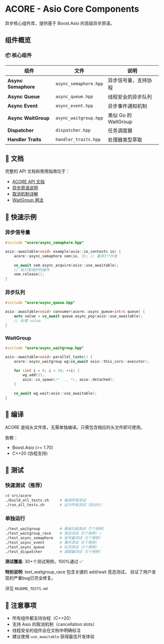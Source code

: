 # ACORE - Asio Core Components

异步核心组件库，提供基于 Boost.Asio 的高级异步原语。

## 组件概览

### 📦 核心组件

| 组件 | 文件 | 说明 |
|------|------|------|
| **Async Semaphore** | `async_semaphore.hpp` | 异步信号量，支持协程 |
| **Async Queue** | `async_queue.hpp` | 线程安全的异步队列 |
| **Async Event** | `async_event.hpp` | 异步事件通知机制 |
| **Async WaitGroup** | `async_waitgroup.hpp` | 类似 Go 的 WaitGroup |
| **Dispatcher** | `dispatcher.hpp` | 任务调度器 |
| **Handler Traits** | `handler_traits.hpp` | 处理器类型萃取 |

## 📖 文档

完整的 API 文档和使用指南位于：
- [ACORE API 文档](/docs/api/acore/)
- [异步原语说明](/docs/api/acore/ASYNC_PRIMITIVES.md)
- [取消机制详解](/docs/api/acore/CANCELLATION_SUPPORT.md)
- [WaitGroup 用法](/docs/api/acore/WAITGROUP_USAGE.md)

## 🚀 快速示例

### 异步信号量
```cpp
#include "acore/async_semaphore.hpp"

asio::awaitable<void> example(asio::io_context& io) {
    acore::async_semaphore sem(io, 3); // 最多3个并发
    
    co_await sem.async_acquire(asio::use_awaitable);
    // 执行受保护的操作
    sem.release();
}
```

### 异步队列
```cpp
#include "acore/async_queue.hpp"

asio::awaitable<void> consumer(acore::async_queue<int>& queue) {
    auto value = co_await queue.async_pop(asio::use_awaitable);
    // 处理 value
}
```

### WaitGroup
```cpp
#include "acore/async_waitgroup.hpp"

asio::awaitable<void> parallel_tasks() {
    acore::async_waitgroup wg(co_await asio::this_coro::executor);
    
    for (int i = 0; i < 10; ++i) {
        wg.add(1);
        asio::co_spawn(/* ... */, asio::detached);
    }
    
    co_await wg.wait(asio::use_awaitable);
}
```

## 🔧 编译

ACORE 是纯头文件库，无需单独编译。只需包含相应的头文件即可使用。

依赖：
- Boost.Asio (>= 1.70)
- C++20 (协程支持)

## 🧪 测试

### 快速测试（推荐）

```bash
cd src/acore
./build_all_tests.sh     # 编译所有测试
./run_all_tests.sh       # 运行所有测试（自动化）
```

### 单独运行

```bash
./test_waitgroup         # 基础功能测试（7个用例）
./test_waitgroup_race    # 竞态测试（5个用例）⭐
./test_async_semaphore   # 信号量测试（5个用例）
./test_async_event       # 事件测试（5个用例）
./test_async_queue       # 队列测试（3个用例）
./test_dispatcher        # 调度器测试（5个用例）
```

**测试覆盖**: 30+个测试用例，100%通过 ✅

**特别说明**: test_waitgroup_race 包含关键的 add/wait 竞态测试，
验证了用户发现的严重bug已完全修复。

详见 `README_TESTS.md`

## 📝 注意事项

- 所有组件都支持协程（C++20）
- 支持 Asio 的取消机制（cancellation slots）
- 线程安全的组件会在文档中明确标注
- 建议使用 `use_awaitable` 获得最佳开发体验
